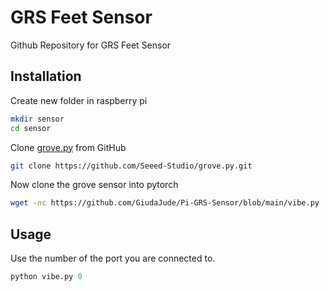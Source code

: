 # GRS Feet Sensor

Github Repository for GRS Feet Sensor

## Installation

Create new folder in raspberry pi
```bash
mkdir sensor
cd sensor
```

Clone [grove.py](https://github.com/Seeed-Studio/grove.py) from GitHub

```bash
git clone https://github.com/Seeed-Studio/grove.py.git
```

Now clone the grove sensor into pytorch

```bash
wget -nc https://github.com/GiudaJude/Pi-GRS-Sensor/blob/main/vibe.py
```

## Usage

Use the number of the port you are connected to.

```python
python vibe.py 0
```